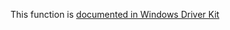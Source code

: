 This function is [documented in Windows Driver Kit](https://learn.microsoft.com/en-us/windows-hardware/drivers/ddi/wdm/nf-wdm-rtlfindlastbackwardrunclear)
